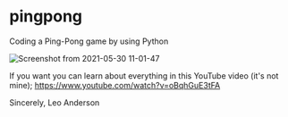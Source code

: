 # pingpong
Coding a Ping-Pong game by using Python

![Screenshot from 2021-05-30 11-01-47](https://user-images.githubusercontent.com/79702313/120096908-965cf000-c136-11eb-9cc3-da170d25391e.png)

If you want you can learn about everything in this YouTube video (it's not mine); 
https://www.youtube.com/watch?v=oBqhGuE3tFA

Sincerely,
Leo Anderson
